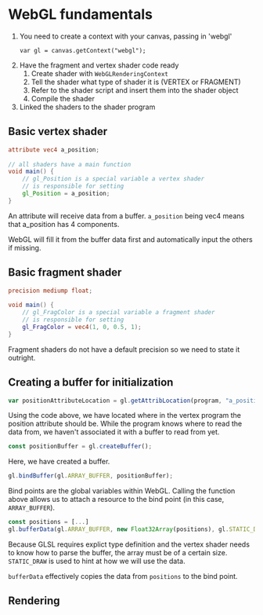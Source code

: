 # WebGL fundamentals
1. You need to create a context with your canvas, passing in 'webgl'
    ```
    var gl = canvas.getContext("webgl");
    ```
2. Have the fragment and vertex shader code ready
    1. Create shader with `WebGLRenderingContext`
    2. Tell the shader what type of shader it is (VERTEX or FRAGMENT)
    3. Refer to the shader script and insert them into the shader object
    4. Compile the shader
3. Linked the shaders to the shader program

## Basic vertex shader
```glsl
attribute vec4 a_position;
    
// all shaders have a main function
void main() {
    // gl_Position is a special variable a vertex shader
    // is responsible for setting
    gl_Position = a_position;
}
```
An attribute will receive data from a buffer. `a_position` being vec4 means that a_position has 4 components. 

WebGL will fill it from the buffer data first and automatically input the others if missing.

## Basic fragment shader
```glsl
precision mediump float;
 
void main() {
    // gl_FragColor is a special variable a fragment shader
    // is responsible for setting
    gl_FragColor = vec4(1, 0, 0.5, 1);
}
```
Fragment shaders do not have a default precision so we need to state it outright. 

## Creating a buffer for initialization
```js
var positionAttributeLocation = gl.getAttribLocation(program, "a_position");
```
Using the code above, we have located where in the vertex program the position attribute should be. While the program knows where to read the data from, we haven't associated it with a buffer to read from yet.

```js
const positionBuffer = gl.createBuffer();
```
Here, we have created a buffer.

```js
gl.bindBuffer(gl.ARRAY_BUFFER, positionBuffer);
```
Bind points are the global variables within WebGL. Calling the function above allows us to attach a resource to the bind point (in this case, `ARRAY_BUFFER`).

```js
const positions = [...]
gl.bufferData(gl.ARRAY_BUFFER, new Float32Array(positions), gl.STATIC_DRAW);
```
Because GLSL requires explict type definition and the vertex shader needs to know how to parse the buffer, the array must be of a certain size. `STATIC_DRAW` is used to hint at how we will use the data.

`bufferData` effectively copies the data from `positions` to the bind point.

## Rendering